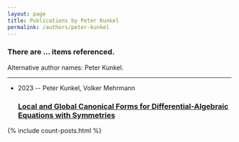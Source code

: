 ```yaml
---
layout: page
title: Publications by Peter Kunkel
permalink: /authors/peter-kunkel
---
```


<h3 id="number-posts">There are ... items referenced.</h3>
<p id='info-authors'>Alternative author names: Peter Kunkel.</p>
<hr />
<ul class="post-list">
<li><span class='post-meta'>2023 -- Peter Kunkel, Volker Mehrmann</span><h3><a class='post-link' href="{{ site.baseurl }}/local-and-global-canonical-forms-for-differential-algebraic-equations-with-symmetries">Local and Global Canonical Forms for Differential-Algebraic Equations with Symmetries</a></h3></li>

</ul>
{% include count-posts.html %}
